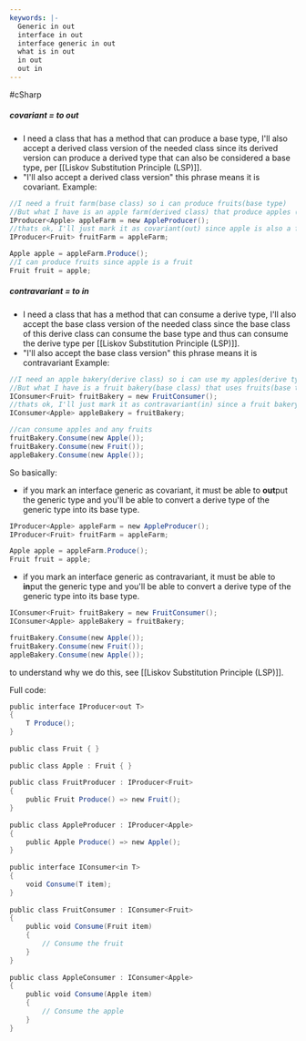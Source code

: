 ```yaml
---
keywords: |-
  Generic in out
  interface in out
  interface generic in out
  what is in out
  in out
  out in
---
```

#cSharp 
##### covariant = to out
- I need a class that has a method that can produce a base type, I'll also accept a derived class version of the needed class since its derived version can produce a derived type that can also be considered a base type, per [[Liskov Substitution Principle (LSP)]].
- "I'll also accept a derived class version" this phrase means it is covariant.
Example:
```c#
//I need a fruit farm(base class) so i can produce fruits(base type)
//But what I have is an apple farm(derived class) that produce apples (derive type)
IProducer<Apple> appleFarm = new AppleProducer(); 
//thats ok, I'll just mark it as covariant(out) since apple is also a fruit
IProducer<Fruit> fruitFarm = appleFarm; 

Apple apple = appleFarm.Produce();
//I can produce fruits since apple is a fruit
Fruit fruit = apple; 
```
##### contravariant = to in
- I need a class that has a method that can consume a derive type,  I'll also accept the base class version of the needed class since the base class of this derive class can consume the base type and thus can consume the derive type per [[Liskov Substitution Principle (LSP)]].
- "I'll also accept the base class version" this phrase means it is contravariant
Example:
```c#
//I need an apple bakery(derive class) so i can use my apples(derive type)
//But what I have is a fruit bakery(base class) that uses fruits(base type)
IConsumer<Fruit> fruitBakery = new FruitConsumer();
//thats ok, I'll just mark it as contravariant(in) since a fruit bakery can also consume apples
IConsumer<Apple> appleBakery = fruitBakery;

//can consume apples and any fruits
fruitBakery.Consume(new Apple());
fruitBakery.Consume(new Fruit());
appleBakery.Consume(new Apple());
```

So basically:
- if you mark an interface generic as covariant, it must be able to **out**put the generic type and you'll be able to convert a derive type of the generic type into its base type.
```c#
IProducer<Apple> appleFarm = new AppleProducer(); 
IProducer<Fruit> fruitFarm = appleFarm; 

Apple apple = appleFarm.Produce();
Fruit fruit = apple; 
```

- if you mark an interface generic as contravariant, it must be able to **in**put the generic type and you'll be able to convert a derive type of the generic type into its base type.
```c#
IConsumer<Fruit> fruitBakery = new FruitConsumer();
IConsumer<Apple> appleBakery = fruitBakery;

fruitBakery.Consume(new Apple());
fruitBakery.Consume(new Fruit());
appleBakery.Consume(new Apple());
```

to understand why we do this, see [[Liskov Substitution Principle (LSP)]].

Full code:
```c#
public interface IProducer<out T>
{
    T Produce();
}
 
public class Fruit { }
 
public class Apple : Fruit { }
 
public class FruitProducer : IProducer<Fruit>
{
    public Fruit Produce() => new Fruit();
}
 
public class AppleProducer : IProducer<Apple>
{
    public Apple Produce() => new Apple();
}
 
public interface IConsumer<in T>
{
    void Consume(T item);
}
 
public class FruitConsumer : IConsumer<Fruit>
{
    public void Consume(Fruit item)
    {
        // Consume the fruit
    }
}
 
public class AppleConsumer : IConsumer<Apple>
{
    public void Consume(Apple item)
    {
        // Consume the apple
    }
}
```

